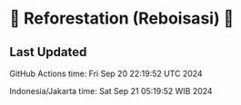
# 🌳 Reforestation (Reboisasi) 🌲

## Last Updated

GitHub Actions time: Fri Sep 20 22:19:52 UTC 2024

Indonesia/Jakarta time: Sat Sep 21 05:19:52 WIB 2024
